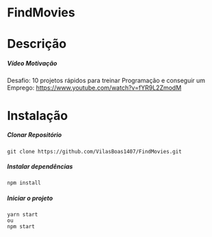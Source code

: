 ﻿# FindMovies
  # Descrição
  ##### Vídeo Motivação
  Desafio: 10 projetos rápidos para treinar Programação e conseguir um Emprego:	https://www.youtube.com/watch?v=fYR9L2ZmodM
  # Instalação 
  ##### Clonar Repositório
	git clone https://github.com/VilasBoas1407/FindMovies.git
	
 ##### Instalar dependências
 	npm install 
 ##### Iniciar o projeto
 	yarn start
	ou
	npm start
	
	
